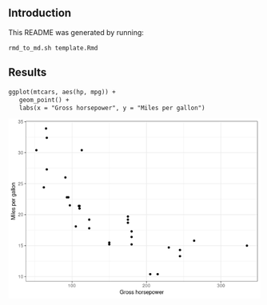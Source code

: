 ## Introduction

This README was generated by running:

    rmd_to_md.sh template.Rmd

## Results

    ggplot(mtcars, aes(hp, mpg)) +
       geom_point() +
       labs(x = "Gross horsepower", y = "Miles per gallon")

![](img/plot-1.png)
